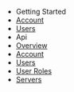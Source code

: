-   Getting Started
-   [Account](getting-started/account.md)
-   [Users](getting-started/users.md)
-   Api
-   [Overview](api/overview.md)
-   [Account](api/account.md)
-   [Users](api/user.md)
-   [User Roles](api/userroles.md)
-   [Servers](api/servers.md)
